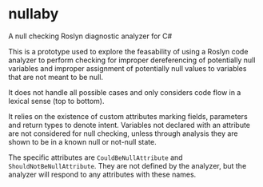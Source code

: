# nullaby
A null checking Roslyn diagnostic analyzer for C#

This is a prototype used to explore the feasability of using a Roslyn code analyzer to perform 
checking for improper dereferencing of potentially null variables and improper assignment
of potentially null values to variables that are not meant to be null.

It does not handle all possible cases and only considers code flow in a lexical sense (top to bottom).

It relies on the existence of custom attributes marking fields, parameters and return types to denote intent.
Variables not declared with an attribute are not considered for null checking, unless through analysis they are
shown to be in a known null or not-null state.

The specific attributes are `CouldBeNullAttribute` and `ShouldNotBeNullAttribute`. They are not defined by the analyzer,
but the analyzer will respond to any attributes with these names.

